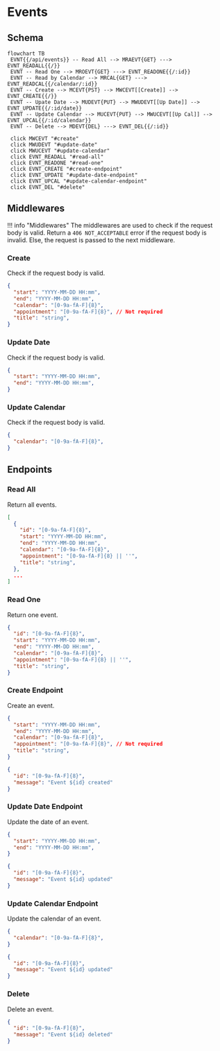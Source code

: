 # Events

## Schema

```mermaid
flowchart TB
 EVNT{{/api/events}} -- Read All --> MRAEVT{GET} ---> EVNT_READALL{{/}}
 EVNT -- Read One --> MROEVT{GET} ---> EVNT_READONE{{/:id}}
 EVNT -- Read by Calendar --> MRCAL{GET} ---> EVNT_READCAL{{/calendar/:id}}
 EVNT -- Create --> MCEVT{PST} --> MWCEVT[[Create]] --> EVNT_CREATE{{/}}
 EVNT -- Upate Date --> MUDEVT{PUT} --> MWUDEVT[[Up Date]] --> EVNT_UPDATE{{/:id/date}}
 EVNT -- Update Calendar --> MUCEVT{PUT} --> MWUCEVT[[Up Cal]] --> EVNT_UPCAL{{/:id/calendar}}
 EVNT -- Delete --> MDEVT{DEL} ---> EVNT_DEL{{/:id}}

 click MWCEVT "#create"
 click MWUDEVT "#update-date"
 click MWUCEVT "#update-calendar"
 click EVNT_READALL "#read-all"
 click EVNT_READONE "#read-one"
 click EVNT_CREATE "#create-endpoint"
 click EVNT_UPDATE "#update-date-endpoint"
 click EVNT_UPCAL "#update-calendar-endpoint"
 click EVNT_DEL "#delete"
```

## Middlewares

!!! info "Middlewares"
    The middlewares are used to check if the request body is valid.
    Return a `406 NOT_ACCEPTABLE` error if the request body is invalid.
    Else, the request is passed to the next middleware.

### Create

Check if the request body is valid.

```json title="Request Body"
{
  "start": "YYYY-MM-DD HH:mm",
  "end": "YYYY-MM-DD HH:mm",
  "calendar": "[0-9a-fA-F]{8}",
  "appointment": "[0-9a-fA-F]{8}", // Not required
  "title": "string",
}
```

### Update Date

Check if the request body is valid.

```json title="Request Body"
{
  "start": "YYYY-MM-DD HH:mm",
  "end": "YYYY-MM-DD HH:mm",
}
```

### Update Calendar

Check if the request body is valid.

```json title="Request Body"
{
  "calendar": "[0-9a-fA-F]{8}",
}
```

## Endpoints

### Read All

Return all events.

```json title="Response Body"
[
  {
    "id": "[0-9a-fA-F]{8}",
    "start": "YYYY-MM-DD HH:mm",
    "end": "YYYY-MM-DD HH:mm",
    "calendar": "[0-9a-fA-F]{8}",
    "appointment": "[0-9a-fA-F]{8} || ''",
    "title": "string",
  },
  ...
]
```

### Read One

Return one event.

```json title="Response Body"
{
  "id": "[0-9a-fA-F]{8}",
  "start": "YYYY-MM-DD HH:mm",
  "end": "YYYY-MM-DD HH:mm",
  "calendar": "[0-9a-fA-F]{8}",
  "appointment": "[0-9a-fA-F]{8} || ''",
  "title": "string",
}
```

### Create Endpoint

Create an event.

```json title="Request Body"
{
  "start": "YYYY-MM-DD HH:mm",
  "end": "YYYY-MM-DD HH:mm",
  "calendar": "[0-9a-fA-F]{8}",
  "appointment": "[0-9a-fA-F]{8}", // Not required
  "title": "string",
}
```

```json title="Response Body"
{
  "id": "[0-9a-fA-F]{8}",
  "message": "Event ${id} created"
}
```

### Update Date Endpoint

Update the date of an event.

```json title="Request Body"
{
  "start": "YYYY-MM-DD HH:mm",
  "end": "YYYY-MM-DD HH:mm",
}
```

```json title="Response Body"
{
  "id": "[0-9a-fA-F]{8}",
  "message": "Event ${id} updated"
}
```

### Update Calendar Endpoint

Update the calendar of an event.

```json title="Request Body"
{
  "calendar": "[0-9a-fA-F]{8}",
}
```

```json title="Response Body"
{
  "id": "[0-9a-fA-F]{8}",
  "message": "Event ${id} updated"
}
```

### Delete

Delete an event.

```json title="Response Body"
{
  "id": "[0-9a-fA-F]{8}",
  "message": "Event ${id} deleted"
}
```
